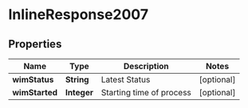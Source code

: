 

# InlineResponse2007


## Properties

Name | Type | Description | Notes
------------ | ------------- | ------------- | -------------
**wimStatus** | **String** | Latest Status |  [optional]
**wimStarted** | **Integer** | Starting time of process |  [optional]




